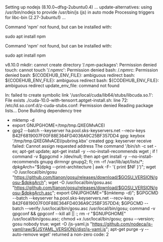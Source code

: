Setting up nodejs (8.10.0~dfsg-2ubuntu0.4) ...
update-alternatives: using /usr/bin/nodejs to provide /usr/bin/js (js) in auto mode
Processing triggers for libc-bin (2.27-3ubuntu1) ...

Command 'npm' not found, but can be installed with:

sudo apt install npm


Command 'npm' not found, but can be installed with:

sudo apt install npm

v8.10.0
mkdir: cannot create directory ‘/.npm-packages’: Permission denied
touch: cannot touch '/.npmrc': Permission denied
bash: /.npmrc: Permission denied
bash: ${CODEHUB_ENV_FILE}: ambiguous redirect
bash: ${CODEHUB_ENV_FILE}: ambiguous redirect
bash: ${CODEHUB_ENV_FILE}: ambiguous redirect
update_env_file: command not found


ln: failed to create symbolic link '/usr/local/cuda/lib64/stubs/libcuda.so.1': File exists
./cuda-10.0-with-tensorrt.aptget-install.sh: line 72: /etc/ld.so.conf.d/z-cuda-stubs.conf: Permission denied
Reading package lists... Done
Building dependency tree       




+ mktemp -d
+ export GNUPGHOME=/tmp/tmp.QXEGMvACEI
+ gpg2 --batch --keyserver ha.pool.sks-keyservers.net --recv-keys B42F6819007F00F88E364FD4036A9C25BF357DD4
gpg: keybox '/tmp/tmp.QXEGMvACEI/pubring.kbx' created
gpg: keyserver receive failed: Cannot assign requested address
The command '/bin/sh -c set -ex;     apt-get update;   apt-get install -y --no-install-recommends     wget   ;   if ! command -v $gpgcmd > /dev/null; then     apt-get install -y --no-install-recommends gnupg dirmngr gnupg2;   fi;   rm -rf /var/lib/apt/lists/*;     dpkgArch="$(dpkg --print-architecture | awk -F- '{ print $NF }')";   wget -O /usr/local/bin/gosu "https://github.com/tianon/gosu/releases/download/$GOSU_VERSION/gosu-$dpkgArch";   wget -O /usr/local/bin/gosu.asc "https://github.com/tianon/gosu/releases/download/$GOSU_VERSION/gosu-$dpkgArch.asc";   export GNUPGHOME="$(mktemp -d)";   $GPGCMD --batch --keyserver ha.pool.sks-keyservers.net --recv-keys B42F6819007F00F88E364FD4036A9C25BF357DD4;   $GPGCMD --batch --verify /usr/local/bin/gosu.asc /usr/local/bin/gosu;   command -v gpgconf && gpgconf --kill all || :;   rm -r "$GNUPGHOME" /usr/local/bin/gosu.asc;   chmod +x /usr/local/bin/gosu;   gosu --version;   gosu nobody true;     wget -O /js-yaml.js "https://github.com/nodeca/js-yaml/raw/${JSYAML_VERSION}/dist/js-yaml.js";     apt-get purge -y --auto-remove wget' returned a non-zero code: 2
